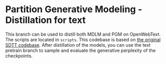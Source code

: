 # Partition Generative Modeling - Distillation for text
This branch can be used to distill both MDLM and PGM on OpenWebText. The scripts are located in `scripts`. This codebase is based on [the original SDTT codebase](https://github.com/jdeschena/sdtt). After distillation of the models, you can use the text pretrain branch to sample and evaluate the generative perplexity of the checkpoints.